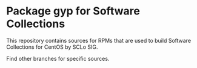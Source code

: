 # Package gyp for Software Collections

This repository contains sources for RPMs that are used
to build Software Collections for CentOS by SCLo SIG.

Find other branches for specific sources.
